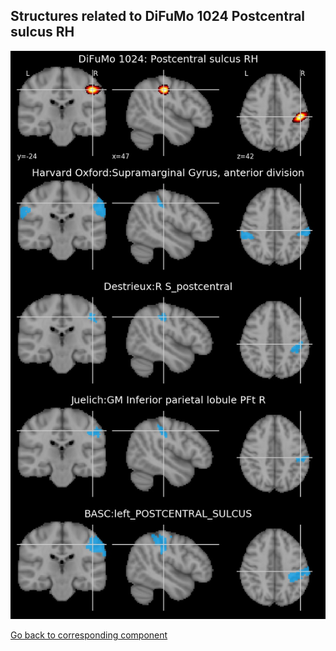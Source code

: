 


## Structures related to DiFuMo 1024 Postcentral sulcus RH

![663](663.jpg "Structures related to DiFuMo 1024 Postcentral sulcus RH")

[Go back to corresponding component](https://parietal-inria.github.io/DiFuMo/1024/html/663.html)
